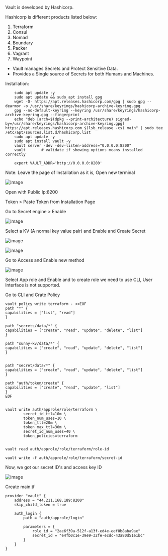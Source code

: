 Vault is developed by Hashicorp.

Hashicorp is different products listed below:
1. Terraform
2. Consul
3. Nomad
4. Boundary
5. Packer
6. Vagrant
7. Waypoint

* Vault manages Secrets and Protect Sensitive Data.
* Provides a Single source of Secrets for both Humans and Machines.


Installation:

		sudo apt update -y
		sudo apt update && sudo apt install gpg
		wget -O- https://apt.releases.hashicorp.com/gpg | sudo gpg --dearmor -o /usr/share/keyrings/hashicorp-archive-keyring.gpg
		gpg --no-default-keyring --keyring /usr/share/keyrings/hashicorp-archive-keyring.gpg --fingerprint
		echo "deb [arch=$(dpkg --print-architecture) signed-by=/usr/share/keyrings/hashicorp-archive-keyring.gpg] https://apt.releases.hashicorp.com $(lsb_release -cs) main" | sudo tee /etc/apt/sources.list.d/hashicorp.list
		sudo apt update -y
		sudo apt install vault -y
		vault server -dev -dev-listen-address="0.0.0.0:8200"
		vault 		# validate if showing options means installed correctly

  		export VAULT_ADDR='http://0.0.0.0:8200'

Note: Leave the page of Installation as it is, Open new terminal

![image](https://github.com/user-attachments/assets/da038195-cd9c-48ec-8bb9-4197152f71d7)

Open with Public Ip:8200

Token > Paste Token from Installation Page


Go to Secret engine > Enable

![image](https://github.com/user-attachments/assets/4cbadb86-7610-4905-a276-1668e4a56427)

Select a KV (A normal key value pair) and Enable and Create Secret

![image](https://github.com/user-attachments/assets/b53157b1-58e9-4ff1-ae5d-9df7efa377f6)


![image](https://github.com/user-attachments/assets/579f9397-bc86-4110-994a-1267b2c2831b)


Go to Access and Enable new method

![image](https://github.com/user-attachments/assets/2cc2f49f-5088-4d1e-b0c5-e98e4fbbba06)

Select App role and Enable and to create role we need to use CLI, User Interface is not supported.

Go to CLI and Crate Policy

	vault policy write terraform - <<EOF
	path "*" {
	capabilities = ["list", "read"]
	}
	
	path "secrets/data/*" {
	capabilities = ["create", "read", "update", "delete", "list"]
	}
	
	path "sunny-kv/data/*" {
	capabilities = ["create", "read", "update", "delete", "list"]
	}
	
	
	path "secret/data/*" {
	capabilities = ["create", "read", "update", "delete", "list"]
	}
	
	path "auth/token/create" {
	capabilities = ["create", "read", "update", "list"]
	}
	EOF


  	vault write auth/approle/role/terraform \
      		secret_id_ttl=10m \
      		token_num_uses=10 \
      		token_ttl=20m \
      		token_max_ttl=30m \
      		secret_id_num_uses=40 \
      		token_policies=terraform


	vault read auth/approle/role/terraform/role-id

	vault write -f auth/approle/role/terraform/secret-id

Now, we got our secret ID's and access key ID

![image](https://github.com/user-attachments/assets/392f6caa-c643-488c-9859-19425c937a86)


Create main.tf 

	provider "vault" {
		address = "44.211.168.189:8200"
		skip_child_token = true
	
		auth_login {
			path = "auth/approle/login"
	
			parameters = {
				role_id = "2ae6f39a-512f-a13f-ed4e-eef8b8aba9ae"
				secret_id = "e4fb0c1e-39e9-32fe-ecdc-43a80d51e1bc"
			}
		}
	}






